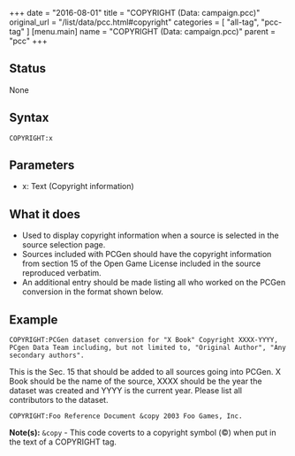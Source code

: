 +++
date = "2016-08-01"
title = "COPYRIGHT (Data: campaign.pcc)"
original_url = "/list/data/pcc.html#copyright"
categories = [ "all-tag", "pcc-tag" ]
[menu.main]
    name = "COPYRIGHT (Data: campaign.pcc)"
    parent = "pcc"
+++

## Status

None

## Syntax

`COPYRIGHT:x`

## Parameters

-   x: Text (Copyright information)



What it does
------------

-   Used to display copyright information when a source is selected in
    the source selection page.
-   Sources included with PCGen should have the copyright information
    from section 15 of the Open Game License included in the source
    reproduced verbatim.
-   An additional entry should be made listing all who worked on the
    PCGen conversion in the format shown below.

Example
-------

`COPYRIGHT:PCGen dataset conversion for "X Book" Copyright XXXX-YYYY, PCgen Data Team including, but not limited to, "Original Author", "Any secondary authors".`

This is the Sec. 15 that should be added to all sources going into
PCGen. X Book should be the name of the source, XXXX should be the year
the dataset was created and YYYY is the current year. Please list all
contributors to the dataset.

`COPYRIGHT:Foo Reference Document &copy 2003 Foo Games, Inc.`

**Note(s):** `&copy` - This code coverts to a copyright symbol (©) when
put in the text of a COPYRIGHT tag.

